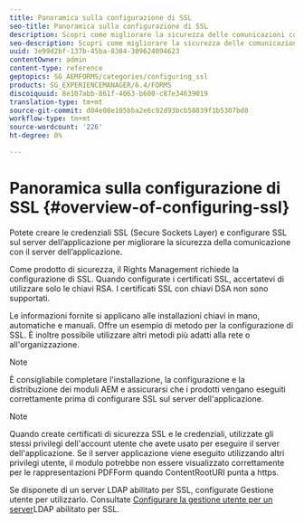 ```yaml
---
title: Panoramica sulla configurazione di SSL
seo-title: Panoramica sulla configurazione di SSL
description: Scopri come migliorare la sicurezza delle comunicazioni configurando SSL.
seo-description: Scopri come migliorare la sicurezza delle comunicazioni configurando SSL.
uuid: 3e99d2bf-137b-45ba-8384-309624094623
contentOwner: admin
content-type: reference
geptopics: SG_AEMFORMS/categories/configuring_ssl
products: SG_EXPERIENCEMANAGER/6.4/FORMS
discoiquuid: 8e107abb-861f-4063-b600-c87e34639019
translation-type: tm+mt
source-git-commit: d04e08e105bba2e6c92d93bcb58839f1b5307bd8
workflow-type: tm+mt
source-wordcount: '226'
ht-degree: 0%

---
```



# Panoramica sulla configurazione di SSL {#overview-of-configuring-ssl}

Potete creare le credenziali SSL (Secure Sockets Layer) e configurare SSL sul server dell’applicazione per migliorare la sicurezza della comunicazione con il server dell’applicazione.

Come prodotto di sicurezza, il Rights Management richiede la configurazione di SSL. Quando configurate i certificati SSL, accertatevi di utilizzare solo le chiavi RSA. I certificati SSL con chiavi DSA non sono supportati.

Le informazioni fornite si applicano alle installazioni chiavi in mano, automatiche e manuali. Offre un esempio di metodo per la configurazione di SSL. È inoltre possibile utilizzare altri metodi più adatti alla rete o all&#39;organizzazione.

>[!NOTE]
>
>È consigliabile completare l&#39;installazione, la configurazione e la distribuzione dei moduli AEM e assicurarsi che i prodotti vengano eseguiti correttamente prima di configurare SSL sul server dell&#39;applicazione.

>[!NOTE]
>
>Quando create certificati di sicurezza SSL e le credenziali, utilizzate gli stessi privilegi dell&#39;account utente che avete usato per eseguire il server dell&#39;applicazione. Se il server applicazione viene eseguito utilizzando altri privilegi utente, il modulo potrebbe non essere visualizzato correttamente per le rappresentazioni PDFForm quando ContentRootURI punta a https.

Se disponete di un server LDAP abilitato per SSL, configurate Gestione utente per utilizzarlo. Consultate [Configurare la gestione utente per un server](/help/forms/using/admin-help/configure-user-management-ssl-enabled.md#configure-user-management-for-an-ssl-enabled-ldap-server)LDAP abilitato per SSL.
